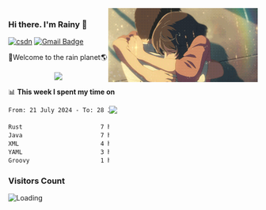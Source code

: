 <img  align='right' height="150" src="https://github.com/LikeRainDay/LikeRainDay/blob/master/pic/img_rain_1.gif?raw=true">



### Hi there. I'm Rainy :lemon:

[![csdn](https://img.shields.io/badge/-csdn-c14438?style=flat-square&logo=c&logoColor=white)](https://blog.csdn.net/qq_15807167)
[![Gmail Badge](https://img.shields.io/badge/-gmail-c14438?style=flat-square&logo=Gmail&logoColor=white&link=mailto:houshuai0816@gmail.com)](mailto:houshuai0816@gmail.com)

🚀Welcome to the rain planet🌎

<center>
<img align='center'  src="https://source.unsplash.com/user/rainyhehe/likes">
</center>

📊 **This week I spent my time on**

<img align='right'   width="300" src="https://github-readme-stats.vercel.app/api?username=LikeRainDay&show_icons=true&title_color=fff&icon_color=79ff97&text_color=9f9f9f&bg_color=151515&count_private=true">

<!--START_SECTION:waka-->

```txt
From: 21 July 2024 - To: 28 July 2024

Rust                      7 hrs 46 mins   ██████▒░░░░░░░░░░░░░░░░░░   25.45 %
Java                      7 hrs 26 mins   ██████░░░░░░░░░░░░░░░░░░░   24.35 %
XML                       4 hrs 44 mins   ████░░░░░░░░░░░░░░░░░░░░░   15.54 %
YAML                      3 hrs 52 mins   ███▒░░░░░░░░░░░░░░░░░░░░░   12.70 %
Groovy                    1 hr 11 mins    █░░░░░░░░░░░░░░░░░░░░░░░░   03.89 %
```

<!--END_SECTION:waka-->

### Visitors Count
<img align="left" src = "https://profile-counter.glitch.me/LikeRainDay/count.svg" alt ="Loading">
